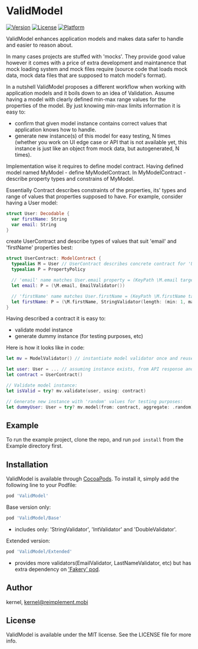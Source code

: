 # ValidModel

[![Version](https://img.shields.io/cocoapods/v/ValidModel.svg?style=flat)](https://cocoapods.org/pods/ValidModel)
[![License](https://img.shields.io/cocoapods/l/ValidModel.svg?style=flat)](https://cocoapods.org/pods/ValidModel)
[![Platform](https://img.shields.io/cocoapods/p/ValidModel.svg?style=flat)](https://cocoapods.org/pods/ValidModel)

ValidModel enhances application models and makes data safer to handle and easier to reason about.

In many cases projects are stuffed with 'mocks'. They provide good value
however it comes with a price of extra development and maintanence that mock loading system
and mock files require (source code that loads mock data, mock data files that are supposed to match model's format).

In a nutshell ValidModel proposes a different workflow when working with application models and it boils down to an idea of Validation.
Assume having a model with clearly defined min-max range values for the properties of the model.
By just knowing min-max limits information it is easy to:
  - confirm that given model instance contains correct values that application knows how to handle.
  - generate new instance(s) of this model for easy testing, N times (whether you work on UI edge case or API that is not available yet, this instance is just like an object from mock data, but autogenerated, N times).

Implementation wise it requires to define model contract.
Having defined model named MyModel - define MyModelContract. In MyModelContract - describe property types and constrains of MyModel.

Essentially Contract describes constraints of the properties, its' types and range of values that properties supposed to have.
For example, consider having a User model:
```swift
struct User: Decodable {
  var firstName: String
  var email: String
}
```
create UserContract and describe types of values that suit 'email' and 'firstName' properties best:
```swift
struct UserContract: ModelContract {
  typealias M = User // UserContract describes concrete contract for 'User' model.
  typealias P = PropertyPolicy

  // 'email' name matches User.email property = (KeyPath \M.email targets User.email, validator 'EmailValidator' explicitly describes property value)
  let email: P = (\M.email, EmailValidator())

  // 'firstName' name matches User.firstName = (KeyPath \M.firstName targets User.firstName property, validator 'StringValidator' explicitly constrains value to be a String of 1-30 chars length)
  let firstName: P = (\M.firstName, StringValidator(length: (min: 1, max: 30)))
}
```

Having described a contract it is easy to:
  - validate model instance
  - generate dummy instance (for testing purposes, etc)

Here is how it looks like in code:
```swift
let mv = ModelValidator() // instantiate model validator once and reuse later.

let user: User = ... // assuming instance exists, from API response and JSONDecod-ed into object.
let contract = UserContract()

// Validate model instance:
let isValid = try? mv.validate(user, using: contract)

// Generate new instance with 'random' values for testing purposes:
let dummyUser: User = try? mv.model(from: contract, aggregate: .random)
```

## Example

To run the example project, clone the repo, and run `pod install` from the Example directory first.

## Installation

ValidModel is available through [CocoaPods](https://cocoapods.org). To install
it, simply add the following line to your Podfile:

```ruby
pod 'ValidModel'
```

Base version only:
```ruby
pod 'ValidModel/Base'
```
  - includes only: 'StringValidator', 'IntValidator' and 'DoubleValidator'.

Extended version:
```ruby
pod 'ValidModel/Extended'
```
  - provides more validators(EmailValidator, LastNameValidator, etc) but has extra dependency on ['Fakery' pod](https://github.com/vadymmarkov/Fakery).

## Author

kernel, kernel@reimplement.mobi

## License

ValidModel is available under the MIT license. See the LICENSE file for more info.
